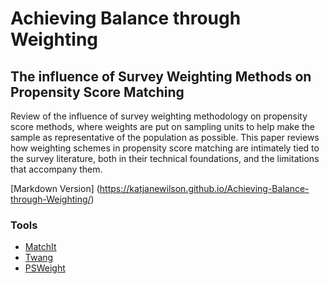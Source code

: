 # Achieving Balance through Weighting
## The influence of Survey Weighting Methods on Propensity Score Matching

Review of the influence of survey weighting methodology on propensity score methods, where weights are put on sampling units to help make the sample as representative of the population as possible. This paper reviews how weighting schemes in propensity score matching are intimately tied to the survey literature, both in their technical foundations, and the limitations that accompany them.

[Markdown Version] (https://katjanewilson.github.io/Achieving-Balance-through-Weighting/)

### Tools 

* [MatchIt](https://cran.r-project.org/web/packages/MatchIt/MatchIt.pdf)
* [Twang](https://cran.r-project.org/web/packages/twang/index.html)
* [PSWeight](https://cran.r-project.org/web/packages/PSweight/PSweight.pdf)

